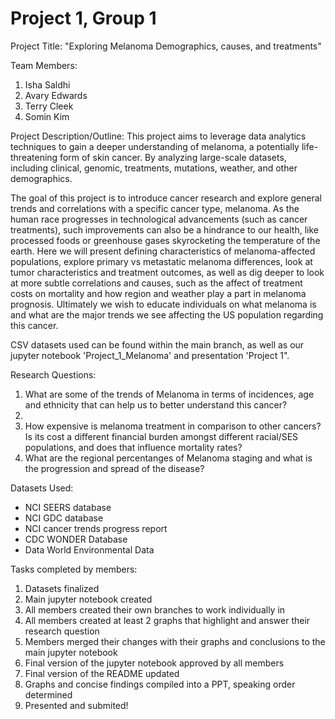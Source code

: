 # Project 1, Group 1

Project Title: "Exploring Melanoma Demographics, causes, and treatments"

Team Members:
1. Isha Saldhi
2. Avary Edwards
3. Terry Cleek
4. Somin Kim
     
Project Description/Outline:
This project aims to leverage data analytics techniques to gain a deeper understanding of melanoma, a potentially life-threatening form of skin cancer. By analyzing large-scale datasets, including clinical, genomic, treatments, mutations, weather, and other demographics.

The goal of this project is to introduce cancer research and explore general trends and correlations with a specific cancer type, melanoma. As the human race progresses in technological advancements (such as cancer treatments), such improvements can also be a hindrance to our health, like processed foods or greenhouse gases skyrocketing the temperature of the earth. Here we will present defining characteristics of melanoma-affected populations, explore primary vs metastatic melanoma differences, look at tumor characteristics and treatment outcomes, as well as dig deeper to look at more subtle correlations and causes, such as the affect of treatment costs on mortality and how region and weather play a part in melanoma prognosis. Ultimately we wish to educate individuals on what melanoma is and what are the major trends we see affecting the US population regarding this cancer. 

CSV datasets used can be found within the main branch, as well as our jupyter notebook 'Project_1_Melanoma' and presentation 'Project 1".

Research Questions:
1. What are some of the trends of Melanoma in terms of incidences, age and ethnicity that can help us to better understand this cancer?
2.
3. How expensive is melanoma treatment in comparison to other cancers? Is its cost a different financial burden amongst different racial/SES populations, and does that influence mortality rates?
4. What are the regional percentanges of Melanoma staging and what is the progression and spread of the disease?
 

Datasets Used:
* NCI SEERS database
* NCI GDC database
* NCI cancer trends progress report
* CDC WONDER Database
* Data World Environmental Data

Tasks completed by members:
1. Datasets finalized
2. Main jupyter notebook created
3. All members created their own branches to work individually in
4. All members created at least 2 graphs that highlight and answer their research question
5. Members merged their changes with their graphs and conclusions to the main jupyter notebook
6. Final version of the jupyter notebook approved by all members
7. Final version of the README updated
8. Graphs and concise findings compiled into a PPT, speaking order determined
9. Presented and submited!
